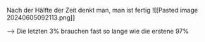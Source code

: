 Nach der Hälfte der Zeit denkt man, man ist fertig
![[Pasted image 20240605092113.png]]

--> Die letzten 3\% brauchen fast so lange wie die erstene 97\%